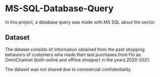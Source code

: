 # MS-SQL-Database-Query

In this project, a database query was made with MS SQL about the sector.
## Dataset
The dataset consists of information obtained from the past shopping behaviors of customers who made their last purchases from Flo as OmniChannel (both online and offline shopper) in the years 2020-2021.

The dataset was not shared due to commercial confidentiality.
